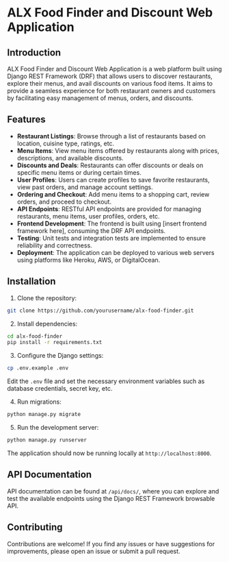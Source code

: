 # ALX Food Finder and Discount Web Application

## Introduction

ALX Food Finder and Discount Web Application is a web platform built using Django REST Framework (DRF) that allows users to discover restaurants, explore their menus, and avail discounts on various food items. It aims to provide a seamless experience for both restaurant owners and customers by facilitating easy management of menus, orders, and discounts.

## Features

- **Restaurant Listings**: Browse through a list of restaurants based on location, cuisine type, ratings, etc.
- **Menu Items**: View menu items offered by restaurants along with prices, descriptions, and available discounts.
- **Discounts and Deals**: Restaurants can offer discounts or deals on specific menu items or during certain times.
- **User Profiles**: Users can create profiles to save favorite restaurants, view past orders, and manage account settings.
- **Ordering and Checkout**: Add menu items to a shopping cart, review orders, and proceed to checkout.
- **API Endpoints**: RESTful API endpoints are provided for managing restaurants, menu items, user profiles, orders, etc.
- **Frontend Development**: The frontend is built using [insert frontend framework here], consuming the DRF API endpoints.
- **Testing**: Unit tests and integration tests are implemented to ensure reliability and correctness.
- **Deployment**: The application can be deployed to various web servers using platforms like Heroku, AWS, or DigitalOcean.

## Installation

1. Clone the repository:

```bash
git clone https://github.com/yourusername/alx-food-finder.git
```

2. Install dependencies:

```bash
cd alx-food-finder
pip install -r requirements.txt
```

3. Configure the Django settings:

```bash
cp .env.example .env
```

Edit the `.env` file and set the necessary environment variables such as database credentials, secret key, etc.

4. Run migrations:

```bash
python manage.py migrate
```

5. Run the development server:

```bash
python manage.py runserver
```

The application should now be running locally at `http://localhost:8000`.

## API Documentation

API documentation can be found at `/api/docs/`, where you can explore and test the available endpoints using the Django REST Framework browsable API.

## Contributing

Contributions are welcome! If you find any issues or have suggestions for improvements, please open an issue or submit a pull request.


